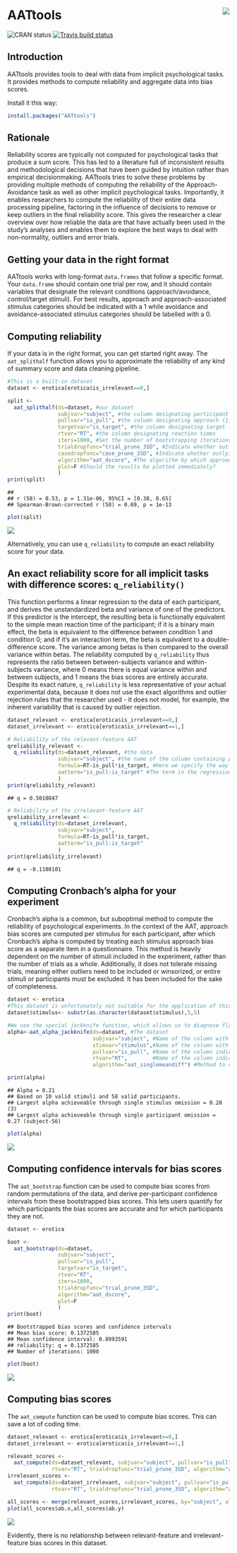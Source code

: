 
<!-- header -->

# AATtools <img src="man/figures/logo.png" align="right" />

<!-- badges: start -->

![CRAN status](https://www.r-pkg.org/badges/version/AATtools) [![Travis
build
status](https://travis-ci.org/Spiritspeak/AATtools.svg?branch=master)](https://travis-ci.org/Spiritspeak/AATtools)
<!-- badges: end -->

## Introduction

AATtools provides tools to deal with data from implicit psychological
tasks. It provides methods to compute reliability and aggregate data
into bias scores.

Install it this way:

``` r
install.packages("AATtools")
```

## Rationale

Reliability scores are typically not computed for psychological tasks
that produce a sum score. This has led to a literature full of
inconsistent results and methodological decisions that have been guided
by intuition rather than empirical decisionmaking. AATtools tries to
solve these problems by providing multiple methods of computing the
reliability of the Approach-Avoidance task as well as other implicit
psychological tasks. Importantly, it enables researchers to compute the
reliability of their entire data processing pipeline, factoring in the
influence of decisions to remove or keep outliers in the final
reliability score. This gives the researcher a clear overview over how
reliable the data are that have actually been used in the study’s
analyses and enables them to explore the best ways to deal with
non-normality, outliers and error trials.

## Getting your data in the right format

AATtools works with long-format `data.frames` that follow a specific
format. Your `data.frame` should contain one trial per row, and it
should contain variables that designate the relevant conditions
(approach/avoidance, control/target stimuli). For best results, approach
and approach-associated stimulus categories should be indicated with a 1
while avoidance and avoidance-associated stimulus categories should be
labelled with a 0.

## Computing reliability

If your data is in the right format, you can get started right away. The
`aat_splithalf` function allows you to approximate the reliability of
any kind of summary score and data cleaning pipeline.

``` r
#This is a built-in dataset 
dataset <- erotica[erotica$is_irrelevant==0,] 

split <- 
  aat_splithalf(ds=dataset, #our dataset
                subjvar="subject", #the column designating participant IDs
                pullvar="is_pull", #the column designating approach (1) and avoidance (0) trials
                targetvar="is_target", #the column designating target (1) and control (0) stimulus trials
                rtvar="RT", #the column designating reaction times
                iters=1000, #Set the number of bootstrapping iterations (more is better)
                trialdropfunc="trial_prune_3SD", #Indicate whether outliers should be removed, and if so, how
                casedropfunc="case_prune_3SD", #Indicate whether outlying approach bias scores should be removed
                algorithm="aat_dscore", #The algorithm by which approach bias scores should be computed
                plot=F #Should the results be plotted immediately?
                )
print(split)
```

    ## 
    ## r (58) = 0.53, p = 1.31e-06, 95%CI = [0.38, 0.65]
    ## Spearman-Brown-corrected r (58) = 0.69, p = 1e-13

``` r
plot(split)
```

![](man/figures/splithalf-1.png)<!-- -->

Alternatively, you can use `q_reliability` to compute an exact
reliability score for your data.

## An exact reliability score for all implicit tasks with difference scores: `q_reliability()`

This function performs a linear regression to the data of each
participant, and derives the unstandardized beta and variance of one of
the predictors. If this predictor is the intercept, the resulting beta
is functionally equivalent to the simple mean reaction time of the
participant; if it is a binary main effect, the beta is equivalent to
the difference between condition 1 and condition 0; and if it’s an
interaction term, the beta is equivalent to a double-difference score.
The variance among betas is then compared to the overall variance within
betas. The reliability computed by `q_reliability` thus represents the
ratio between between-subjects variance and within-subjects variance,
where 0 means there is equal variance within and between subjects, and 1
means the bias scores are entirely accurate. Despite its exact nature,
`q_reliability` is less representative of your actual experimental data,
because it does not use the exact algorithms and outlier rejection rules
that the researcher used - it does not model, for example, the inherent
variability that is caused by outlier rejection.

``` r
dataset_relevant <- erotica[erotica$is_irrelevant==0,] 
dataset_irrelevant <- erotica[erotica$is_irrelevant==1,] 

# Reliability of the relevant-feature AAT
qreliability_relevant <- 
  q_reliability(ds=dataset_relevant, #the data
                subjvar="subject", #the name of the column containing participant IDs
                formula=RT~is_pull*is_target, #Here we specify the way bias scores are to be computed (see above)
                aatterm="is_pull:is_target" #The term in the regression formula which represents the bias score
                )
print(qreliability_relevant)
```

    ## q = 0.5010847

``` r
# Reliability of the irrelevant-feature AAT
qreliability_irrelevant <- 
  q_reliability(ds=dataset_irrelevant,
                subjvar="subject",
                formula=RT~is_pull*is_target,
                aatterm="is_pull:is_target"
                )
print(qreliability_irrelevant)
```

    ## q = -0.1108101

## Computing Cronbach’s alpha for your experiment

Cronbach’s alpha is a common, but suboptimal method to compute the
reliability of psychological experiments. In the context of the AAT,
approach bias scores are computed per stimulus for each participant,
after which Cronbach’s alpha is computed by treating each stimulus
approach bias score as a separate item in a questionnaire. This method
is heavily dependent on the number of stimuli included in the
experiment, rather than the number of trials as a whole. Additionally,
it does not tolerate missing trials, meaning either outliers need to be
included or winsorized, or entire stimuli or participants must be
excluded. It has been included for the sake of completeness.

``` r
dataset <- erotica
#This dataset is unfortunately not suitable for the application of this method. We artificially make it compatible by pretending there are only 10 stimuli per category rather than 40.
dataset$stimulus<- substr(as.character(dataset$stimulus),5,5)

#We use the special jackknife function, which allows us to diagnose flaws in the experiment by computing Cronbach's alpha while single stimuli or participants are excluded.
alpha<-aat_alpha_jackknife(ds=dataset, #The dataset
                           subjvar="subject", #Name of the column with participant IDs
                           stimvar="stimulus",#Name of the column with stimulus IDs
                           pullvar="is_pull", #Name of the column indicating approach or avoid trial
                           rtvar="RT",        #Name of the column indicating reaction time
                           algorithm="aat_singlemeandiff") #Method to compute stimulus-specific approach bias scores with. Currently limited to mean and median difference scores.

print(alpha)
```

    ## Alpha = 0.21
    ## Based on 10 valid stimuli and 58 valid participants.
    ## Largest alpha achieveable through single stimulus omission = 0.28 (3)
    ## Largest alpha achieveable through single participant omission = 0.27 (subject-56)

``` r
plot(alpha)
```

![](man/figures/alpha-1.png)<!-- -->

## Computing confidence intervals for bias scores

The `aat_bootstrap` function can be used to compute bias scores from
random permutations of the data, and derive per-participant confidence
intervals from these bootstrapped bias scores. This lets users quantify
for which participants the bias scores are accurate and for which
participants they are not.

``` r
dataset <- erotica

boot <- 
  aat_bootstrap(ds=dataset,
                subjvar="subject",
                pullvar="is_pull",
                targetvar="is_target",
                rtvar="RT",
                iters=1000,
                trialdropfunc="trial_prune_3SD",
                algorithm="aat_dscore",
                plot=F
                )
print(boot)
```

    ## Bootstrapped bias scores and confidence intervals
    ## Mean bias score: 0.1372585
    ## Mean confidence interval: 0.8993591
    ## reliability: q = 0.1372585
    ## Number of iterations: 1000

``` r
plot(boot)
```

![](man/figures/bootstrap-1.png)<!-- -->

## Computing bias scores

The `aat_compute` function can be used to compute bias scores. This can
save a lot of coding time.

``` r
dataset_relevant <- erotica[erotica$is_irrelevant==0,] 
dataset_irrelevant <- erotica[erotica$is_irrelevant==1,] 

relevant_scores <- 
  aat_compute(ds=dataset_relevant, subjvar="subject", pullvar="is_pull", targetvar="is_target", 
              rtvar="RT", trialdropfunc="trial_prune_3SD", algorithm="aat_dscore")
irrelevant_scores <- 
  aat_compute(ds=dataset_irrelevant, subjvar="subject", pullvar="is_pull", targetvar="is_target", 
              rtvar="RT", trialdropfunc="trial_prune_3SD", algorithm="aat_dscore")

all_scores <- merge(relevant_scores,irrelevant_scores, by="subject", all=T)
plot(all_scores$ab.x,all_scores$ab.y)
```

![](man/figures/compute-1.png)<!-- -->

Evidently, there is no relationship between relevant-feature and
irrelevant-feature bias scores in this dataset.
